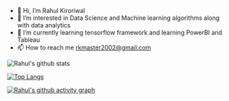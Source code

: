 - 👋 Hi, I’m Rahul Kiroriwal
- 👀 I’m interested in Data Science and Machine learning algorithms along with data analytics
- 🌱 I’m currently learning tensorflow framework and learning PowerBI and Tableau 
- 📫 How to reach me rkmaster2002@gmail.com


![Rahul's github stats](https://github-readme-stats.vercel.app/api?username=Rkinbag&show_icons=true&theme=radical)




[![Top Langs](https://github-readme-stats.vercel.app/api/top-langs/?username=Rkinbag&show_icons=true&theme=radical)](https://github.com/Rkinbag/github-readme-stats)




[![Rahul's github activity graph](https://activity-graph.herokuapp.com/graph?username=Rkinbag&theme=dracula)](https://github.com/Rkinbag/github-readme-activity-graph)
<!---
Rkinbag/Rkinbag is a ✨ special ✨ repository because its `README.md` (this file) appears on your GitHub profile.
You can click the Preview link to take a look at your changes.
--->
